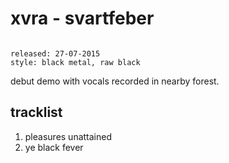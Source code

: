 # xvra - svartfeber

```

released: 27-07-2015
style: black metal, raw black
```

debut demo with vocals recorded in nearby forest.

## tracklist

1. pleasures unattained
2. ye black fever
